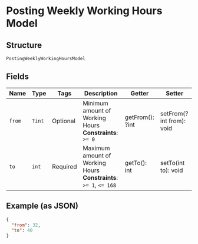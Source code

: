 
# Posting Weekly Working Hours Model

## Structure

`PostingWeeklyWorkingHoursModel`

## Fields

| Name | Type | Tags | Description | Getter | Setter |
|  --- | --- | --- | --- | --- | --- |
| `from` | `?int` | Optional | Minimum amount of Working Hours<br>**Constraints**: `>= 0` | getFrom(): ?int | setFrom(?int from): void |
| `to` | `int` | Required | Maximum amount of Working Hours<br>**Constraints**: `>= 1`, `<= 168` | getTo(): int | setTo(int to): void |

## Example (as JSON)

```json
{
  "from": 32,
  "to": 40
}
```


